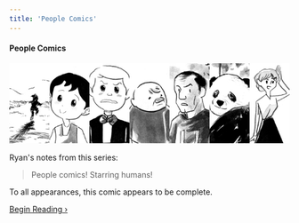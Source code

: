 ```yaml
---
title: 'People Comics'
---
```


#### People Comics

![](peopletitle.jpg "A compilation of various callouts for People Comics.")

Ryan's notes from this series:

> People comics! Starring humans!

To all appearances, this comic appears to be complete.

[Begin Reading ›](./part-1)